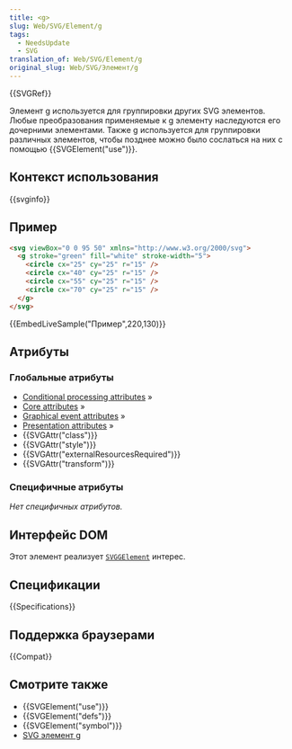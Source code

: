 ```yaml
---
title: <g>
slug: Web/SVG/Element/g
tags:
  - NeedsUpdate
  - SVG
translation_of: Web/SVG/Element/g
original_slug: Web/SVG/Элемент/g
---
```


{{SVGRef}}

Элемент g используется для группировки других SVG элементов. Любые преобразования применяемые к g элементу наследуются его дочерними элементами. Также g используется для группировки различных элементов, чтобы позднее можно было сослаться на них с помощью {{SVGElement("use")}}.

## Контекст использования

{{svginfo}}

## Пример

```html
<svg viewBox="0 0 95 50" xmlns="http://www.w3.org/2000/svg">
  <g stroke="green" fill="white" stroke-width="5">
    <circle cx="25" cy="25" r="15" />
    <circle cx="40" cy="25" r="15" />
    <circle cx="55" cy="25" r="15" />
    <circle cx="70" cy="25" r="15" />
  </g>
</svg>
```

{{EmbedLiveSample("Пример",220,130)}}

## Атрибуты

### Глобальные атрибуты

- [Conditional processing attributes](/ru/docs/SVG/Attribute#ConditionalProccessing) »
- [Core attributes](/ru/docs/SVG/Attribute#Core) »
- [Graphical event attributes](/ru/docs/SVG/Attribute#GraphicalEvent) »
- [Presentation attributes](/ru/docs/SVG/Attribute#Presentation) »
- {{SVGAttr("class")}}
- {{SVGAttr("style")}}
- {{SVGAttr("externalResourcesRequired")}}
- {{SVGAttr("transform")}}

### Специфичные атрибуты

_Нет специфичных атрибутов._

## Интерфейс DOM

Этот элемент реализует [`SVGGElement`](/ru/docs/DOM/SVGGElement) интерес.

## Спецификации

{{Specifications}}

## Поддержка браузерами

{{Compat}}

## Смотрите также

- {{SVGElement("use")}}
- {{SVGElement("defs")}}
- {{SVGElement("symbol")}}
- [SVG элемент g](http://tutorials.jenkov.com/svg/g-element.html)
